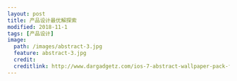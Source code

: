 ```yaml
---
layout: post
title: 产品设计最优解探索
modified: 2018-11-1
tags: [产品设计]
image:
  path: /images/abstract-3.jpg
  feature: abstract-3.jpg
  credit: 
  creditlink: http://www.dargadgetz.com/ios-7-abstract-wallpaper-pack-for-iphone-5-and-ipod-touch-retina/
---
```



	
	
